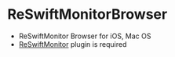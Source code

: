 # ReSwiftMonitorBrowser
- ReSwiftMonitor Browser for iOS, Mac OS
- [ReSwiftMonitor](https://github.com/t-osawa-009/ReSwiftMonitor) plugin is required

